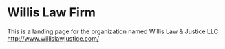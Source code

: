 # Willis Law Firm
This is a landing page for the organization named Willis Law & Justice LLC http://www.willislawjustice.com/

